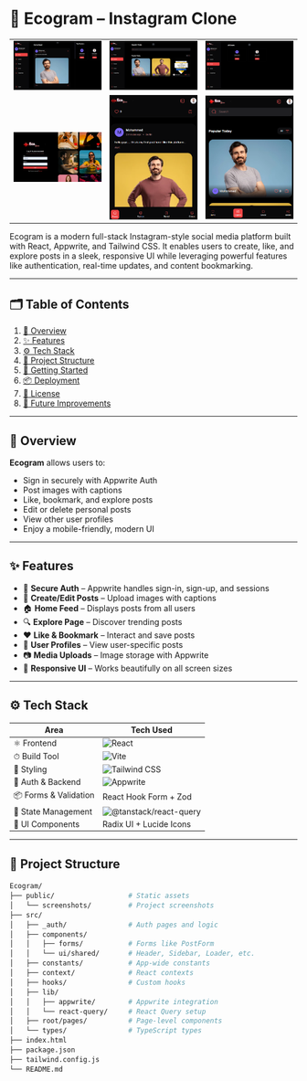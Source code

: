 # 📸 Ecogram – Instagram Clone
<div align="center">

<table>
  <tr>
    <td><img src="/screenshots/ecogram (1).png" alt="Screen 1" width="200"/></td>
    <td><img src="/screenshots/ecogram (2).png" alt="Screen 2" width="200"/></td>
    <td><img src="/screenshots/ecogram (3).png" alt="Screen 3" width="200"/></td>
  </tr>
  <tr>
    <td><img src="/screenshots/ecogram (4).png" alt="Screen 4" width="200"/></td>
    <td><img src="/screenshots/ecogram (5).png" alt="Screen 5" width="200"/></td>
    <td><img src="/screenshots/ecogram (6).png" alt="Screen 6" width="200"/></td>
  </tr>
</table>

  
</div>

Ecogram is a modern full-stack Instagram-style social media platform built with React, Appwrite, and Tailwind CSS. It enables users to create, like, and explore posts in a sleek, responsive UI while leveraging powerful features like authentication, real-time updates, and content bookmarking.

---

## 🗂 Table of Contents

1. [📖 Overview](#-overview)  
2. [✨ Features](#-features)  
3. [⚙️ Tech Stack](#-tech-stack)  
4. [📁 Project Structure](#-project-structure)  
5. [🚀 Getting Started](#-getting-started)  
6. [📦 Deployment](#-deployment)  
7. [📄 License](#-license)  
8. [🔮 Future Improvements](#-future-improvements)

---

## 📖 Overview

**Ecogram** allows users to:

- Sign in securely with Appwrite Auth  
- Post images with captions  
- Like, bookmark, and explore posts  
- Edit or delete personal posts  
- View other user profiles  
- Enjoy a mobile-friendly, modern UI

---

## ✨ Features

- 🔐 **Secure Auth** – Appwrite handles sign-in, sign-up, and sessions  
- 📝 **Create/Edit Posts** – Upload images with captions  
- 🏠 **Home Feed** – Displays posts from all users  
- 🔍 **Explore Page** – Discover trending posts  
- ❤️ **Like & Bookmark** – Interact and save posts  
- 👤 **User Profiles** – View user-specific posts  
- 📷 **Media Uploads** – Image storage with Appwrite  
- 📱 **Responsive UI** – Works beautifully on all screen sizes

---

## ⚙️ Tech Stack

| Area                | Tech Used                                                                 |
|---------------------|---------------------------------------------------------------------------|
| ⚛️ Frontend         | ![React](https://img.shields.io/badge/React-20232A?logo=react&logoColor=61DAFB) |
| ⏱ Build Tool        | ![Vite](https://img.shields.io/badge/Vite-646CFF?logo=vite&logoColor=white) |
| 🎨 Styling          | ![Tailwind CSS](https://img.shields.io/badge/TailwindCSS-06B6D4?logo=tailwind-css) |
| 🔐 Auth & Backend   | ![Appwrite](https://img.shields.io/badge/Appwrite-F02E65?logo=appwrite&logoColor=white) |
| 📦 Forms & Validation| React Hook Form + Zod                                                    |
| 🔄 State Management | ![@tanstack/react-query](https://img.shields.io/badge/ReactQuery-FF4154?logo=react-query&logoColor=white) |
| 🧩 UI Components    | Radix UI + Lucide Icons                                                   |

---

## 📁 Project Structure

```bash
Ecogram/
├── public/                  # Static assets
│   └── screenshots/         # Project screenshots
├── src/
│   ├── _auth/               # Auth pages and logic
│   ├── components/
│   │   ├── forms/           # Forms like PostForm
│   │   └── ui/shared/       # Header, Sidebar, Loader, etc.
│   ├── constants/           # App-wide constants
│   ├── context/             # React contexts
│   ├── hooks/               # Custom hooks
│   ├── lib/
│   │   ├── appwrite/        # Appwrite integration
│   │   └── react-query/     # React Query setup
│   ├── root/pages/          # Page-level components
│   └── types/               # TypeScript types
├── index.html
├── package.json
├── tailwind.config.js
└── README.md
